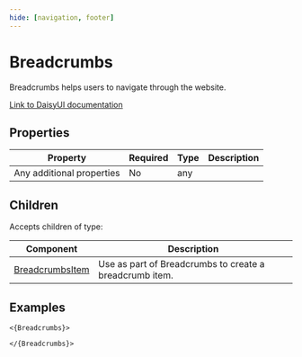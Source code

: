 ```yaml
---
hide: [navigation, footer]
---
```

# Breadcrumbs

Breadcrumbs helps users to navigate through the website.

[Link to DaisyUI documentation](https://daisyui.com/components/breadcrumbs/)


## Properties

| Property | Required | Type | Description |
|----------|----------|------|-------------|
|Any additional properties|No|any||

## Children

Accepts children of type:

| Component | Description |
|-----------|-------------|
| [BreadcrumbsItem](/components/daisyui/BreadcrumbsItem) | Use as part of Breadcrumbs to create a breadcrumb item. |


## Examples

```
<{Breadcrumbs}>

</{Breadcrumbs}>
```